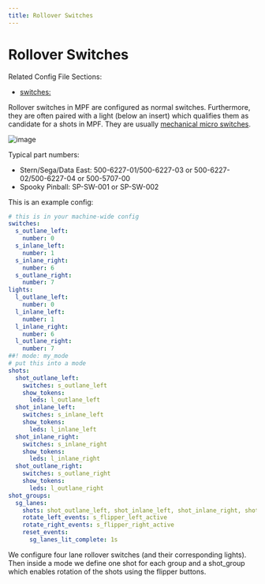 ```yaml
---
title: Rollover Switches
---
```


# Rollover Switches


Related Config File Sections:

* [switches:](../../config/switches.md)

Rollover switches in MPF are configured as normal switches. Furthermore,
they are often paired with a light (below an insert) which qualifies
them as candidate for a shots in MPF. They are usually
[mechanical micro switches](mechanical_switches.md).

![image](../images/rollover_micro_switch.jpg)

Typical part numbers:

* Stern/Sega/Data East: 500-6227-01/500-6227-03 or
    500-6227-02/500-6227-04 or 500-5707-00
* Spooky Pinball: SP-SW-001 or SP-SW-002

This is an example config:

``` yaml
# this is in your machine-wide config
switches:
  s_outlane_left:
    number: 0
  s_inlane_left:
    number: 1
  s_inlane_right:
    number: 6
  s_outlane_right:
    number: 7
lights:
  l_outlane_left:
    number: 0
  l_inlane_left:
    number: 1
  l_inlane_right:
    number: 6
  l_outlane_right:
    number: 7
##! mode: my_mode
# put this into a mode
shots:
  shot_outlane_left:
    switches: s_outlane_left
    show_tokens:
      leds: l_outlane_left
  shot_inlane_left:
    switches: s_inlane_left
    show_tokens:
      leds: l_inlane_left
  shot_inlane_right:
    switches: s_inlane_right
    show_tokens:
      leds: l_inlane_right
  shot_outlane_right:
    switches: s_outlane_right
    show_tokens:
      leds: l_outlane_right
shot_groups:
  sg_lanes:
    shots: shot_outlane_left, shot_inlane_left, shot_inlane_right, shot_outlane_right
    rotate_left_events: s_flipper_left_active
    rotate_right_events: s_flipper_right_active
    reset_events:
      sg_lanes_lit_complete: 1s
```

We configure four lane rollover switches (and their corresponding
lights). Then inside a mode we define one shot for each group and a
shot_group which enables rotation of the shots using the flipper
buttons.
